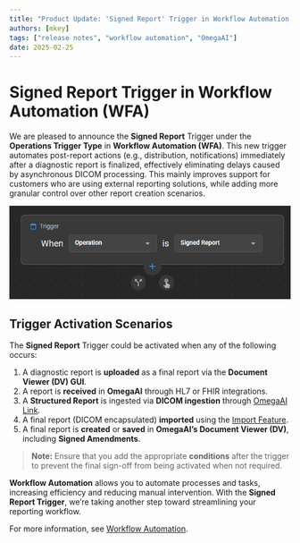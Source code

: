 ```yaml
---
title: "Product Update: 'Signed Report' Trigger in Workflow Automation (WFA)"
authors: [mkey]
tags: ["release notes", "workflow automation", "OmegaAI"]
date: 2025-02-25
---
```


# **Signed Report Trigger in Workflow Automation (WFA)**

We are pleased to announce the **Signed Report** Trigger under the **Operations Trigger Type** in **Workflow Automation (WFA)**. This new trigger automates post-report actions (e.g., distribution, notifications) immediately after a diagnostic report is finalized, effectively eliminating delays caused by asynchronous DICOM processing. This mainly improves support for customers who are using external reporting solutions, while adding more granular control over other report creation scenarios.

![Signed Trigger](./Images/signedtrigger.png)

## Trigger Activation Scenarios

The **Signed Report** Trigger could be activated when any of the following occurs:

1. A diagnostic report is **uploaded** as a final report via the **Document Viewer (DV) GUI**.  
2. A report is **received** in **OmegaAI** through HL7 or FHIR integrations.  
3. A **Structured Report** is ingested via **DICOM ingestion** through [OmegaAI Link](/docs/OmegaAI-Link/OmegaAI_Link).  
4. A final report (DICOM encapsulated) **imported** using the [Import Feature](/docs/Getting-Started/import#import).  
5. A final report is **created** or **saved** in **OmegaAI’s Document Viewer (DV)**, including **Signed Amendments**.

> **Note:** Ensure that you add the appropriate **conditions** after the trigger to prevent the final sign-off from being activated when not required.


**Workflow Automation** allows you to automate processes and tasks, increasing efficiency and reducing manual intervention. With the **Signed Report Trigger**, we’re taking another step toward streamlining your reporting workflow. 

For more information, see [Workflow Automation](/docs/Workflow-Automation/workflow_automation).
